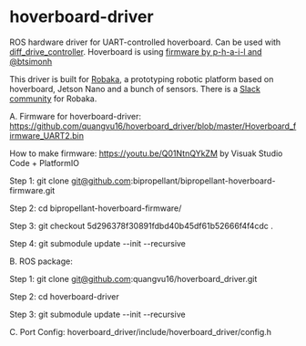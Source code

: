 # hoverboard-driver
ROS hardware driver for UART-controlled hoverboard. Can be used with [diff_drive_controller](http://wiki.ros.org/diff_drive_controller). Hoverboard is using [firmware by p-h-a-i-l and @btsimonh](https://github.com/bipropellant/bipropellant-hoverboard-firmware)

This driver is built for [Robaka](https://github.com/alex-makarov/robaka-ros), a prototyping robotic platform based on hoverboard, Jetson Nano and a bunch of sensors. There is a [Slack community](https://join.slack.com/t/robaka/shared_invite/zt-q52yfvnl-IP0h~JDOmgh3VmJ7Hh69Jw) for Robaka.


A. Firmware for hoverboard-driver:
https://github.com/quangvu16/hoverboard_driver/blob/master/Hoverboard_firmware_UART2.bin

How to make firmware: https://youtu.be/Q01NtnQYkZM by Visuak Studio Code + PlatformIO

Step 1: git clone git@github.com:bipropellant/bipropellant-hoverboard-firmware.git

Step 2: cd bipropellant-hoverboard-firmware/

Step 3: git checkout 5d296378f30891fdbd40b45df61b52666f4f4cdc .

Step 4: git submodule update --init --recursive


B. ROS package:

Step 1: git clone git@github.com:quangvu16/hoverboard_driver.git

Step 2: cd hoverboard-driver

Step 3: git submodule update --init --recursive


C. Port Config: hoverboard_driver/include/hoverboard_driver/config.h

